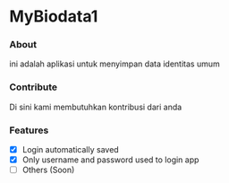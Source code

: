 # MyBiodata1

### About
ini adalah aplikasi untuk menyimpan data identitas umum

### Contribute
Di sini kami membutuhkan kontribusi dari anda

### Features
-[x] Login automatically saved
-[x] Only username and password used to login app
-[ ] Others (Soon)
